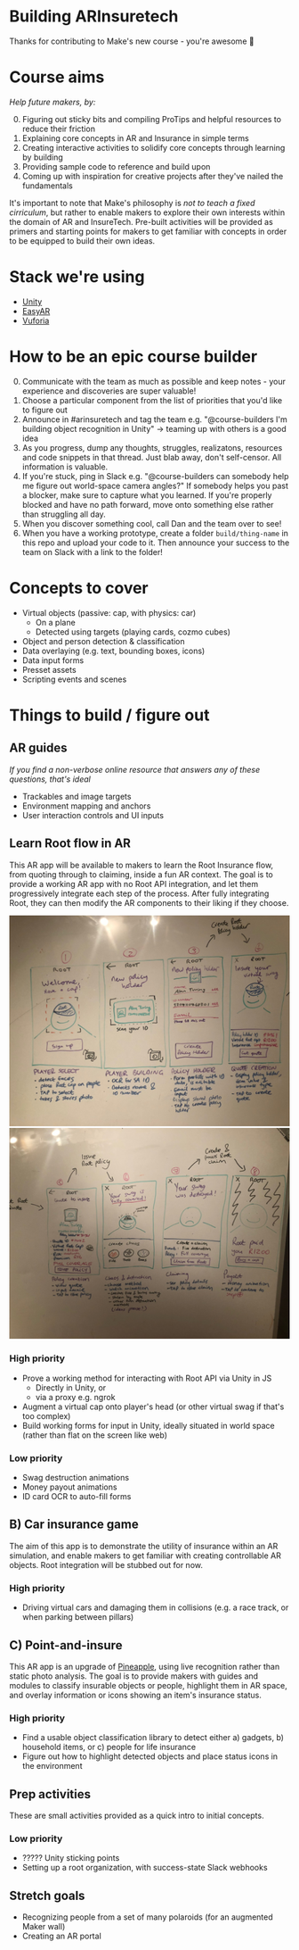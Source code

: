 # Building ARInsuretech

Thanks for contributing to Make's new course - you're awesome 🌈 

# Course aims
_Help future makers, by:_

0. Figuring out sticky bits and compiling ProTips and helpful resources to reduce their friction
1. Explaining core concepts in AR and Insurance in simple terms
2. Creating interactive activities to solidify core concepts through learning by building
3. Providing sample code to reference and build upon
4. Coming up with inspiration for creative projects after they've nailed the fundamentals

It's important to note that Make's philosophy is *not to teach a fixed cirriculum*, but rather to enable makers to explore their own interests within the domain of AR and InsureTech. Pre-built activities will be provided as primers and starting points for makers to get familiar with concepts in order to be equipped to build their own ideas.

# Stack we're using
- [Unity](https://unity.com)
- [EasyAR](https://www.easyar.com)
- [Vuforia](https://vuforia.com)

# How to be an epic course builder
0. Communicate with the team as much as possible and keep notes - your experience and discoveries are super valuable!
1. Choose a particular component from the list of priorities that you'd like to figure out
2. Announce in #arinsuretech and tag the team e.g. "@course-builders I'm building object recognition in Unity" -> teaming up with others is a good idea
3. As you progress, dump any thoughts, struggles, realizatons, resources and code snippets in that thread. Just blab away, don't self-censor. All information is valuable.
4. If you're stuck, ping in Slack e.g. "@course-builders can somebody help me figure out world-space camera angles?" If somebody helps you past a blocker, make sure to capture what you learned. If you're properly blocked and have no path forward, move onto something else rather than struggling all day.
5. When you discover something cool, call Dan and the team over to see!
6. When you have a working prototype, create a folder `build/thing-name` in this repo and upload your code to it. Then announce your success to the team on Slack with a link to the folder!

# Concepts to cover
- Virtual objects (passive: cap, with physics: car)
  - On a plane
  - Detected using targets (playing cards, cozmo cubes)
- Object and person detection & classification
- Data overlaying (e.g. text, bounding boxes, icons)
- Data input forms
- Presset assets
- Scripting events and scenes

# Things to build / figure out

## AR guides
_If you find a non-verbose online resource that answers any of these questions, that's ideal_
- Trackables and image targets
- Environment mapping and anchors
- User interaction controls and UI inputs

## Learn Root flow in AR

This AR app will be available to makers to learn the Root Insurance flow, from quoting through to claiming, inside a fun AR context. The goal is to provide a working AR app with no Root API integration, and let them progressively integrate each step of the process. After fully integrating Root, they can then modify the AR components to their liking if they choose.

<img src="swag-storyboard-1.jpeg" />
<img src="swag-storyboard-2.jpeg" />

### High priority

- Prove a working method for interacting with Root API via Unity in JS
  - Directly in Unity, or
  - via a proxy e.g. ngrok
- Augment a virtual cap onto player's head (or other virtual swag if that's too complex)
- Build working forms for input in Unity, ideally situated in world space (rather than flat on the screen like web)

### Low priority
- Swag destruction animations
- Money payout animations
- ID card OCR to auto-fill forms


## B) Car insurance game

The aim of this app is to demonstrate the utility of insurance within an AR simulation, and enable makers to get familiar with creating controllable AR objects. Root integration will be stubbed out for now.

### High priority
- Driving virtual cars and damaging them in collisions (e.g. a race track, or when parking between pillars)


## C) Point-and-insure

This AR app is an upgrade of [Pineapple](http://pineapple.co.za), using live recognition rather than static photo analysis. The goal is to provide makers with guides and modules to classify insurable objects or people, highlight them in AR space, and overlay information or icons showing an item's insurance status.

### High priority
- Find a usable object classification library to detect either a) gadgets, b) household items, or c) people for life insurance
- Figure out how to highlight detected objects and place status icons in the environment

## Prep activities
These are small activities provided as a quick intro to initial concepts.

### Low priority
- ????? Unity sticking points
- Setting up a root organization, with success-state Slack webhooks

## Stretch goals
- Recognizing people from a set of many polaroids (for an augmented Maker wall)
- Creating an AR portal
